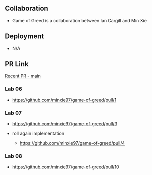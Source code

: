 ## Collaboration

* Game of Greed is a collaboration between Ian Cargill and Min Xie

## Deployment

* N/A

## PR Link

[Recent PR - main ](https://github.com/minxie97/game-of-greed/pull/6)

### Lab 06

* https://github.com/minxie97/game-of-greed/pull/1

### Lab 07

* https://github.com/minxie97/game-of-greed/pull/3

* roll again implementation
  * https://github.com/minxie97/game-of-greed/pull/4

### Lab 08

* https://github.com/minxie97/game-of-greed/pull/10
